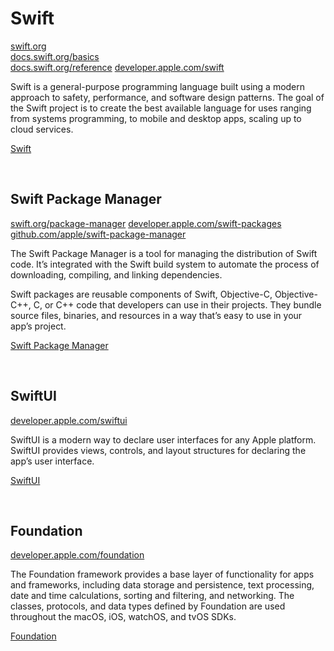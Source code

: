 # Swift

[swift.org](https://swift.org)  
[docs.swift.org/basics](https://docs.swift.org/swift-book/LanguageGuide/TheBasics.html)  
[docs.swift.org/reference](https://docs.swift.org/swift-book/ReferenceManual/AboutTheLanguageReference.html)
[developer.apple.com/swift](https://developer.apple.com/documentation/swift)

Swift is a general-purpose programming language built using a modern approach to safety, performance, and software design patterns. The goal of the Swift project is to create the best available language for uses ranging from systems programming, to mobile and desktop apps, scaling up to cloud services.

[Swift](https://github.com/patrikgerdin/swift-documentation/tree/master/Swift)

<br>

## Swift Package Manager

[swift.org/package-manager](https://swift.org/package-manager/)
[developer.apple.com/swift-packages](https://developer.apple.com/documentation/swift_packages)  
[github.com/apple/swift-package-manager](https://github.com/apple/swift-package-manager/blob/main/Documentation/Usage.md)

The Swift Package Manager is a tool for managing the distribution of Swift code. It’s integrated with the Swift build system to automate the process of downloading, compiling, and linking dependencies.

Swift packages are reusable components of Swift, Objective-C, Objective-C++, C, or C++ code that developers can use in their projects. They bundle source files, binaries, and resources in a way that’s easy to use in your app’s project.

[Swift Package Manager](https://github.com/patrikgerdin/swift-documentation/tree/master/Swift%20Package%20Manager)

<br>

## SwiftUI

[developer.apple.com/swiftui](https://developer.apple.com/documentation/swiftui)

SwiftUI is a modern way to declare user interfaces for any Apple platform. SwiftUI provides views, controls, and layout structures for declaring the app’s user interface. 

[SwiftUI](https://github.com/patrikgerdin/swift-documentation/tree/master/SwiftUI)

<br>

## Foundation

[developer.apple.com/foundation](https://developer.apple.com/documentation/foundation)

The Foundation framework provides a base layer of functionality for apps and frameworks, including data storage and persistence, text processing, date and time calculations, sorting and filtering, and networking. The classes, protocols, and data types defined by Foundation are used throughout the macOS, iOS, watchOS, and tvOS SDKs.

[Foundation](https://github.com/patrikgerdin/swift-documentation/tree/master/Foundation)
